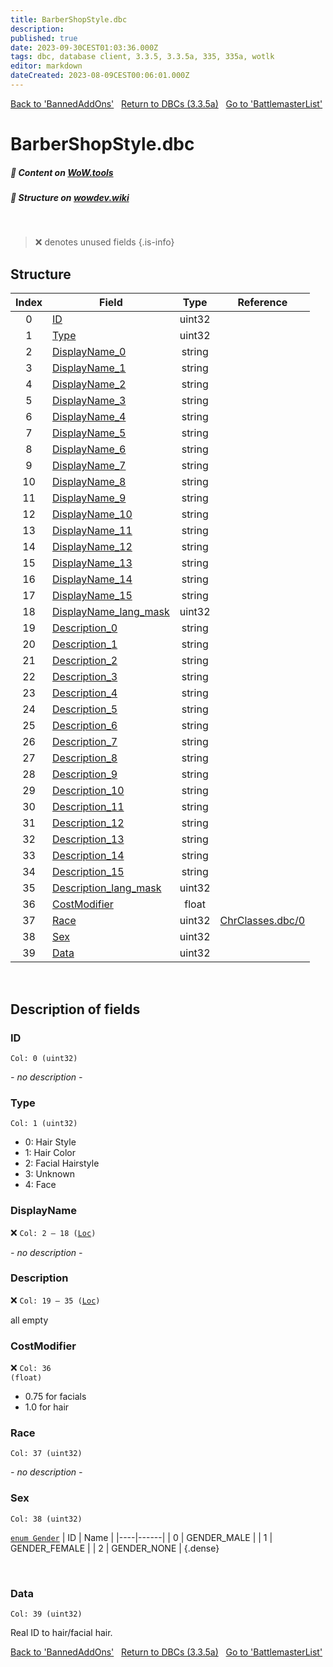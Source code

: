 ```yaml
---
title: BarberShopStyle.dbc
description:
published: true
date: 2023-09-30CEST01:03:36.000Z
tags: dbc, database client, 3.3.5, 3.3.5a, 335, 335a, wotlk
editor: markdown
dateCreated: 2023-08-09CEST00:06:01.000Z
---
```

<a href="https://trinitycore.info/files/DBC/335/bannedaddons" class="mt-5 v-btn v-btn--depressed v-btn--flat v-btn--outlined theme--light v-size--default darkblue--text text--lighten-3"><span class="v-btn__content"><i aria-hidden="true" class="v-icon notranslate v-icon--left mdi mdi-arrow-left theme--light"></i><span>Back to 'BannedAddOns'</span></span></a>&nbsp;&nbsp;&nbsp;<a href="https://trinitycore.info/files/DBC/335/home" class="mt-5 v-btn v-btn--depressed v-btn--flat v-btn--outlined theme--light v-size--default darkblue--text text--lighten-3"><span class="v-btn__content"><i aria-hidden="true" class="v-icon notranslate v-icon--left mdi mdi-home-outline theme--light"></i><span>Return to DBCs (3.3.5a)</span></span></a>&nbsp;&nbsp;&nbsp;<a href="https://trinitycore.info/files/DBC/335/battlemasterlist" class="mt-5 v-btn v-btn--depressed v-btn--flat v-btn--outlined theme--light v-size--default darkblue--text text--lighten-3"><span class="v-btn__content"><span>Go to 'BattlemasterList'</span><i aria-hidden="true" class="v-icon notranslate v-icon--right mdi mdi-arrow-right theme--light"></i></span></a>

# BarberShopStyle.dbc
##### :open_book: Content on [WoW.tools](https://wow.tools/dbc/?dbc=barbershopstyle&build=3.3.5.12340)
##### :pencil: Structure on [wowdev.wiki](https://wowdev.wiki/DB/BarberShopStyle)
&nbsp;

> :x: denotes unused fields
{.is-info}


## Structure

| Index | Field | Type | Reference |
| :---: | --- | :---: | --- |
| 0 | [ID](#id) | uint32 |  |
| 1 | [Type](#type) | uint32 |  |
| 2 | [DisplayName_0](#displayname) | string |  |
| 3 | [DisplayName_1](#displayname) | string |  |
| 4 | [DisplayName_2](#displayname) | string |  |
| 5 | [DisplayName_3](#displayname) | string |  |
| 6 | [DisplayName_4](#displayname) | string |  |
| 7 | [DisplayName_5](#displayname) | string |  |
| 8 | [DisplayName_6](#displayname) | string |  |
| 9 | [DisplayName_7](#displayname) | string |  |
| 10 | [DisplayName_8](#displayname) | string |  |
| 11 | [DisplayName_9](#displayname) | string |  |
| 12 | [DisplayName_10](#displayname) | string |  |
| 13 | [DisplayName_11](#displayname) | string |  |
| 14 | [DisplayName_12](#displayname) | string |  |
| 15 | [DisplayName_13](#displayname) | string |  |
| 16 | [DisplayName_14](#displayname) | string |  |
| 17 | [DisplayName_15](#displayname) | string |  |
| 18 | [DisplayName_lang_mask](#displayname) | uint32 |  |
| 19 | [Description_0](#description) | string |  |
| 20 | [Description_1](#description) | string |  |
| 21 | [Description_2](#description) | string |  |
| 22 | [Description_3](#description) | string |  |
| 23 | [Description_4](#description) | string |  |
| 24 | [Description_5](#description) | string |  |
| 25 | [Description_6](#description) | string |  |
| 26 | [Description_7](#description) | string |  |
| 27 | [Description_8](#description) | string |  |
| 28 | [Description_9](#description) | string |  |
| 29 | [Description_10](#description) | string |  |
| 30 | [Description_11](#description) | string |  |
| 31 | [Description_12](#description) | string |  |
| 32 | [Description_13](#description) | string |  |
| 33 | [Description_14](#description) | string |  |
| 34 | [Description_15](#description) | string |  |
| 35 | [Description_lang_mask](#description) | uint32 |  |
| 36 | [CostModifier](#costmodifier) | float |  |
| 37 | [Race](#race) | uint32 | [ChrClasses.dbc/0](/files/DBC/335/chrclasses#id) |
| 38 | [Sex](#sex) | uint32 |  |
| 39 | [Data](#data) | uint32 |  |
&nbsp;
## Description of fields

### ID
<code>Col: 0 (uint32)</code>

*- no description -*
&nbsp;

### Type
<code>Col: 1 (uint32)</code>

* 0: Hair Style
* 1: Hair Color
* 2: Facial Hairstyle
* 3: Unknown
* 4: Face
&nbsp;

### DisplayName
:x: <code>Col: 2 &ndash; 18 ([Loc](/how-to/localization))</code>

*- no description -*
&nbsp;

### Description
:x: <code>Col: 19 &ndash; 35 ([Loc](/how-to/localization))</code>

all empty
&nbsp;

### CostModifier
:x: <code>Col: 36 (float)</code>

* 0.75 for facials
* 1.0 for hair
&nbsp;

### Race
<code>Col: 37 (uint32)</code>

*- no description -*
&nbsp;

### Sex
<code>Col: 38 (uint32)</code>

[`enum Gender`](https://github.com/TrinityCore/TrinityCore/blob/3.3.5/src/server/shared/SharedDefines.h#L75-L80)
| ID | Name |
|----|------|
| 0 | GENDER_MALE |
| 1 | GENDER_FEMALE |
| 2 | GENDER_NONE |
{.dense}

&nbsp;

### Data
<code>Col: 39 (uint32)</code>

Real ID to hair/facial hair.
&nbsp;

<a href="https://trinitycore.info/files/DBC/335/bannedaddons" class="mt-5 v-btn v-btn--depressed v-btn--flat v-btn--outlined theme--light v-size--default darkblue--text text--lighten-3"><span class="v-btn__content"><i aria-hidden="true" class="v-icon notranslate v-icon--left mdi mdi-arrow-left theme--light"></i><span>Back to 'BannedAddOns'</span></span></a>&nbsp;&nbsp;&nbsp;<a href="https://trinitycore.info/files/DBC/335/home" class="mt-5 v-btn v-btn--depressed v-btn--flat v-btn--outlined theme--light v-size--default darkblue--text text--lighten-3"><span class="v-btn__content"><i aria-hidden="true" class="v-icon notranslate v-icon--left mdi mdi-home-outline theme--light"></i><span>Return to DBCs (3.3.5a)</span></span></a>&nbsp;&nbsp;&nbsp;<a href="https://trinitycore.info/files/DBC/335/battlemasterlist" class="mt-5 v-btn v-btn--depressed v-btn--flat v-btn--outlined theme--light v-size--default darkblue--text text--lighten-3"><span class="v-btn__content"><span>Go to 'BattlemasterList'</span><i aria-hidden="true" class="v-icon notranslate v-icon--right mdi mdi-arrow-right theme--light"></i></span></a>
